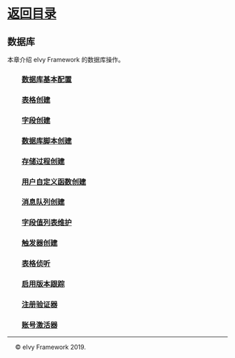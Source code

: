 # [返回目录](../README.html)

## 数据库  

本章介绍 eIvy Framework 的数据库操作。  

### &emsp;&emsp;[数据库基本配置](DatabaseConfig.html)

### &emsp;&emsp;[表格创建](Sec02.html)

### &emsp;&emsp;[字段创建](Sec03.html)

### &emsp;&emsp;[数据库脚本创建](Sec04.html)

### &emsp;&emsp;[存储过程创建](Sec05.html)

### &emsp;&emsp;[用户自定义函数创建](Sec06.html)

### &emsp;&emsp;[消息队列创建](Sec07.html)

### &emsp;&emsp;[字段值列表维护](Sec08.html)

### &emsp;&emsp;[触发器创建](Sec09.html)

### &emsp;&emsp;[表格侦听](Sec10.html)

### &emsp;&emsp;[启用版本跟踪](Sec11.html)

### &emsp;&emsp;[注册验证器](Sec12.html)

### &emsp;&emsp;[账号激活器](Sec13.html)

---
&emsp; &copy; eIvy Framework 2019.
